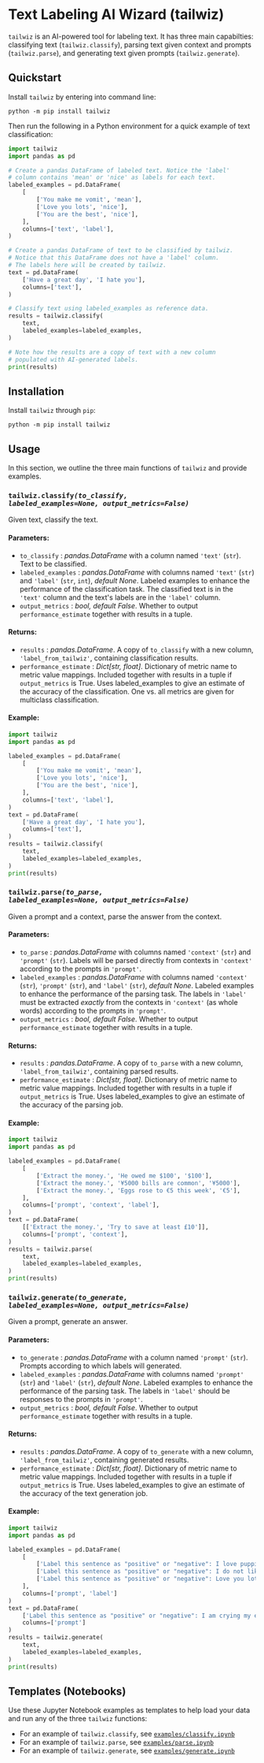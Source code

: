 # Text Labeling AI Wizard (tailwiz)

`tailwiz` is an AI-powered tool for labeling text. It has three main capabilties: classifying text (`tailwiz.classify`), parsing text given context and prompts (`tailwiz.parse`), and generating text given prompts (`tailwiz.generate`).

## Quickstart

Install `tailwiz` by entering into command line:

```
python -m pip install tailwiz
```
Then run the following in a Python environment for a quick example of text classification:

```python
import tailwiz
import pandas as pd

# Create a pandas DataFrame of labeled text. Notice the 'label'
# column contains 'mean' or 'nice' as labels for each text.
labeled_examples = pd.DataFrame(
    [
        ['You make me vomit', 'mean'],
        ['Love you lots', 'nice'],
        ['You are the best', 'nice'],
    ],
    columns=['text', 'label'],
)

# Create a pandas DataFrame of text to be classified by tailwiz.
# Notice that this DataFrame does not have a 'label' column.
# The labels here will be created by tailwiz.
text = pd.DataFrame(
    ['Have a great day', 'I hate you'],
    columns=['text'],
)

# Classify text using labeled_examples as reference data.
results = tailwiz.classify(
    text,
    labeled_examples=labeled_examples,
)

# Note how the results are a copy of text with a new column
# populated with AI-generated labels.
print(results)
```

## Installation

Install `tailwiz` through `pip`:

```
python -m pip install tailwiz
```

## Usage

In this section, we outline the three main functions of `tailwiz` and provide examples.


### <code>tailwiz.classify<i>(to_classify, labeled_examples=None, output_metrics=False)</i></code>

Given text, classify the text.
#### Parameters:
- `to_classify` : _pandas.DataFrame_ with a column named `'text'` (`str`). Text to be classified.
- `labeled_examples` : _pandas.DataFrame_ with columns named `'text'` (`str`) and `'label'` (`str`, `int`), _default None_. Labeled examples to enhance the performance of the classification task. The classified text is in the `'text'` column and the text's labels are in the `'label'` column.
- `output_metrics` : _bool, default False_. Whether to output `performance_estimate` together with results in a tuple.

#### Returns:
- `results` : _pandas.DataFrame_. A copy of `to_classify` with a new column, `'label_from_tailwiz'`, containing classification results.
- `performance_estimate` : _Dict[str, float]_. Dictionary of metric name to metric value mappings. Included together with results in a tuple if `output_metrics` is True. Uses labeled_examples to give an estimate of the accuracy of the classification. One vs. all metrics are given for multiclass classification.

#### Example:

```python
import tailwiz
import pandas as pd

labeled_examples = pd.DataFrame(
    [
        ['You make me vomit', 'mean'],
        ['Love you lots', 'nice'],
        ['You are the best', 'nice'],
    ],
    columns=['text', 'label'],
)
text = pd.DataFrame(
    ['Have a great day', 'I hate you'],
    columns=['text'],
)
results = tailwiz.classify(
    text,
    labeled_examples=labeled_examples,
)
print(results)
```

### <code>tailwiz.parse<i>(to_parse, labeled_examples=None, output_metrics=False)</i></code>

Given a prompt and a context, parse the answer from the context.
#### Parameters:
- `to_parse` : _pandas.DataFrame_ with columns named `'context'` (`str`) and `'prompt'` (`str`). Labels will be parsed directly from contexts in `'context'` according to the prompts in `'prompt'`.
- `labeled_examples` : _pandas.DataFrame_ with columns named `'context'` (`str`), `'prompt'` (`str`), and `'label'` (`str`), _default None_. Labeled examples to enhance the performance of the parsing task. The labels in `'label'` must be extracted *exactly* from the contexts in `'context'` (as whole words) according to the prompts in `'prompt'`.
- `output_metrics` : _bool, default False_. Whether to output `performance_estimate` together with results in a tuple.

#### Returns:
- `results` : _pandas.DataFrame_. A copy of `to_parse` with a new column, `'label_from_tailwiz'`, containing parsed results.
- `performance_estimate` : _Dict[str, float]_. Dictionary of metric name to metric value mappings. Included together with results in a tuple if `output_metrics` is True. Uses labeled_examples to give an estimate of the accuracy of the parsing job.

#### Example:
```python
import tailwiz
import pandas as pd

labeled_examples = pd.DataFrame(
    [
        ['Extract the money.', 'He owed me $100', '$100'],
        ['Extract the money.', '¥5000 bills are common', '¥5000'],
        ['Extract the money.', 'Eggs rose to €5 this week', '€5'],
    ],
    columns=['prompt', 'context', 'label'],
)
text = pd.DataFrame(
    [['Extract the money.', 'Try to save at least £10']],
    columns=['prompt', 'context'],
)
results = tailwiz.parse(
    text,
    labeled_examples=labeled_examples,
)
print(results)
```


### <code>tailwiz.generate<i>(to_generate, labeled_examples=None, output_metrics=False)</i></code>

Given a prompt, generate an answer.
#### Parameters:
- `to_generate` : _pandas.DataFrame_ with a column named `'prompt'` (`str`). Prompts according to which labels will generated.
- `labeled_examples` : _pandas.DataFrame_ with columns named `'prompt'` (`str`) and `'label'` (`str`), _default None_. Labeled examples to enhance the performance of the parsing task. The labels in `'label'` should be responses to the prompts in `'prompt'`.
- `output_metrics` : _bool, default False_. Whether to output `performance_estimate` together with results in a tuple.

#### Returns:
- `results` : _pandas.DataFrame_. A copy of `to_generate` with a new column, `'label_from_tailwiz'`, containing generated results.
- `performance_estimate` : _Dict[str, float]_. Dictionary of metric name to metric value mappings. Included together with results in a tuple if `output_metrics` is True. Uses labeled_examples to give an estimate of the accuracy of the text generation job.

#### Example:
```python
import tailwiz
import pandas as pd

labeled_examples = pd.DataFrame(
    [
        ['Label this sentence as "positive" or "negative": I love puppies!', 'positive'],
        ['Label this sentence as "positive" or "negative": I do not like you at all.', 'negative'],
        ['Label this sentence as "positive" or "negative": Love you lots.', 'positive'],
    ],
    columns=['prompt', 'label']
)
text = pd.DataFrame(
    ['Label this sentence as "positive" or "negative": I am crying my eyes out.'],
    columns=['prompt']
)
results = tailwiz.generate(
    text,
    labeled_examples=labeled_examples,
)
print(results)
```

## Templates (Notebooks)

Use these Jupyter Notebook examples as templates to help load your data and run any of the three `tailwiz` functions:
- For an example of `tailwiz.classify`, see [`examples/classify.ipynb`](https://github.com/timothydai/tailwiz/blob/main/examples/classify.ipynb)
- For an example of `tailwiz.parse`, see [`examples/parse.ipynb`](https://github.com/timothydai/tailwiz/blob/main/examples/parse.ipynb)
- For an example of `tailwiz.generate`, see [`examples/generate.ipynb`](https://github.com/timothydai/tailwiz/blob/main/examples/generate.ipynb)
